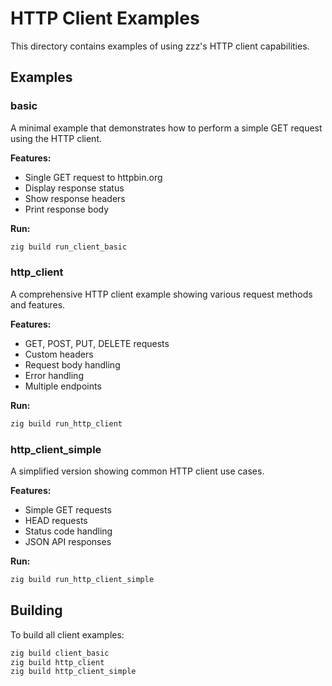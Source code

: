 # HTTP Client Examples

This directory contains examples of using zzz's HTTP client capabilities.

## Examples

### basic
A minimal example that demonstrates how to perform a simple GET request using the HTTP client.

**Features:**
- Single GET request to httpbin.org
- Display response status
- Show response headers
- Print response body

**Run:**
```bash
zig build run_client_basic
```

### http_client
A comprehensive HTTP client example showing various request methods and features.

**Features:**
- GET, POST, PUT, DELETE requests
- Custom headers
- Request body handling
- Error handling
- Multiple endpoints

**Run:**
```bash
zig build run_http_client
```

### http_client_simple
A simplified version showing common HTTP client use cases.

**Features:**
- Simple GET requests
- HEAD requests
- Status code handling
- JSON API responses

**Run:**
```bash
zig build run_http_client_simple
```

## Building

To build all client examples:
```bash
zig build client_basic
zig build http_client
zig build http_client_simple
```